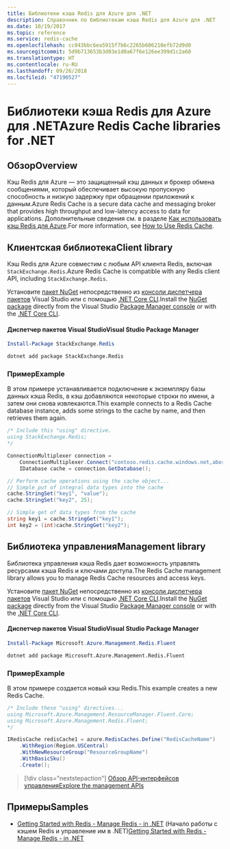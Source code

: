 ```yaml
---
title: Библиотеки кэша Redis для Azure для .NET
description: Справочник по библиотекам кэша Redis для Azure для .NET
ms.date: 10/19/2017
ms.topic: reference
ms.service: redis-cache
ms.openlocfilehash: cc043bbc6ea5915f7b6c2265b606210efb72d9d0
ms.sourcegitcommit: 5d9b713653b3d03e1d0a67f6e126ee399d1c2a60
ms.translationtype: HT
ms.contentlocale: ru-RU
ms.lasthandoff: 09/26/2018
ms.locfileid: "47190527"
---
```

# <a name="azure-redis-cache-libraries-for-net"></a><span data-ttu-id="42c37-103">Библиотеки кэша Redis для Azure для .NET</span><span class="sxs-lookup"><span data-stu-id="42c37-103">Azure Redis Cache libraries for .NET</span></span>

## <a name="overview"></a><span data-ttu-id="42c37-104">Обзор</span><span class="sxs-lookup"><span data-stu-id="42c37-104">Overview</span></span>

<span data-ttu-id="42c37-105">Кэш Redis для Azure — это защищенный кэш данных и брокер обмена сообщениями, который обеспечивает высокую пропускную способность и низкую задержку при обращении приложений к данным.</span><span class="sxs-lookup"><span data-stu-id="42c37-105">Azure Redis Cache is a secure data cache and messaging broker that provides high throughput and low-latency access to data for applications.</span></span>  <span data-ttu-id="42c37-106">Дополнительные сведения см. в разделе [Как использовать кэш Redis для Azure](https://docs.microsoft.com/azure/redis-cache/cache-dotnet-how-to-use-azure-redis-cache).</span><span class="sxs-lookup"><span data-stu-id="42c37-106">For more information, see [How to Use Redis Cache](https://docs.microsoft.com/azure/redis-cache/cache-dotnet-how-to-use-azure-redis-cache).</span></span>

## <a name="client-library"></a><span data-ttu-id="42c37-107">Клиентская библиотека</span><span class="sxs-lookup"><span data-stu-id="42c37-107">Client library</span></span>

<span data-ttu-id="42c37-108">Кэш Redis для Azure совместим с любым API клиента Redis, включая `StackExchange.Redis`.</span><span class="sxs-lookup"><span data-stu-id="42c37-108">Azure Redis Cache is compatible with any Redis client API, including `StackExchange.Redis`.</span></span>

<span data-ttu-id="42c37-109">Установите [пакет NuGet](https://www.nuget.org/packages/StackExchange.Redis) непосредственно из [консоли диспетчера пакетов][PackageManager] Visual Studio или с помощью [.NET Core CLI][DotNetCLI].</span><span class="sxs-lookup"><span data-stu-id="42c37-109">Install the [NuGet package](https://www.nuget.org/packages/StackExchange.Redis) directly from the Visual Studio [Package Manager console][PackageManager] or with the [.NET Core CLI][DotNetCLI].</span></span>

#### <a name="visual-studio-package-manager"></a><span data-ttu-id="42c37-110">Диспетчер пакетов Visual Studio</span><span class="sxs-lookup"><span data-stu-id="42c37-110">Visual Studio Package Manager</span></span>

```powershell
Install-Package StackExchange.Redis
```

```bash
dotnet add package StackExchange.Redis
```

### <a name="example"></a><span data-ttu-id="42c37-111">Пример</span><span class="sxs-lookup"><span data-stu-id="42c37-111">Example</span></span>

<span data-ttu-id="42c37-112">В этом примере устанавливается подключение к экземпляру базы данных кэша Redis, в кэш добавляются некоторые строки по имени, а затем они снова извлекаются.</span><span class="sxs-lookup"><span data-stu-id="42c37-112">This example connects to a Redis Cache database instance, adds some strings to the cache by name, and then retrieves them again.</span></span>

```csharp
/* Include this "using" directive.
using StackExchange.Redis;
*/

ConnectionMultiplexer connection = 
    ConnectionMultiplexer.Connect("contoso.redis.cache.windows.net,abortConnect=false,ssl=true,password=...");
    IDatabase cache = connection.GetDatabase();

// Perform cache operations using the cache object...
// Simple put of integral data types into the cache
cache.StringSet("key1", "value");
cache.StringSet("key2", 25);

// Simple get of data types from the cache
string key1 = cache.StringGet("key1");
int key2 = (int)cache.StringGet("key2");
```

## <a name="management-library"></a><span data-ttu-id="42c37-113">Библиотека управления</span><span class="sxs-lookup"><span data-stu-id="42c37-113">Management library</span></span>

<span data-ttu-id="42c37-114">Библиотека управления кэша Redis дает возможность управлять ресурсами кэша Redis и ключами доступа.</span><span class="sxs-lookup"><span data-stu-id="42c37-114">The Redis Cache management library allows you to manage Redis Cache resources and access keys.</span></span>

<span data-ttu-id="42c37-115">Установите [пакет NuGet](https://www.nuget.org/packages/Microsoft.Azure.Management.Redis.Fluent) непосредственно из [консоли диспетчера пакетов][PackageManager] Visual Studio или с помощью [.NET Core CLI][DotNetCLI].</span><span class="sxs-lookup"><span data-stu-id="42c37-115">Install the [NuGet package](https://www.nuget.org/packages/Microsoft.Azure.Management.Redis.Fluent) directly from the Visual Studio [Package Manager console][PackageManager] or with the [.NET Core CLI][DotNetCLI].</span></span>

#### <a name="visual-studio-package-manager"></a><span data-ttu-id="42c37-116">Диспетчер пакетов Visual Studio</span><span class="sxs-lookup"><span data-stu-id="42c37-116">Visual Studio Package Manager</span></span>

```powershell
Install-Package Microsoft.Azure.Management.Redis.Fluent
```

```bash
dotnet add package Microsoft.Azure.Management.Redis.Fluent
```

### <a name="example"></a><span data-ttu-id="42c37-117">Пример</span><span class="sxs-lookup"><span data-stu-id="42c37-117">Example</span></span>

<span data-ttu-id="42c37-118">В этом примере создается новый кэш Redis.</span><span class="sxs-lookup"><span data-stu-id="42c37-118">This example creates a new Redis Cache.</span></span>

```csharp
/* Include these "using" directives...
using Microsoft.Azure.Management.ResourceManager.Fluent.Core;
using Microsoft.Azure.Management.Redis.Fluent;
*/

IRedisCache redisCache1 = azure.RedisCaches.Define("RedisCacheName")
    .WithRegion(Region.USCentral)
    .WithNewResourceGroup("ResourceGroupName")
    .WithBasicSku()
    .Create();
```

> [!div class="nextstepaction"]
> [<span data-ttu-id="42c37-119">Обзор API-интерфейсов управления</span><span class="sxs-lookup"><span data-stu-id="42c37-119">Explore the management APIs</span></span>](/dotnet/api/overview/azure/rediscache/management)


## <a name="samples"></a><span data-ttu-id="42c37-120">Примеры</span><span class="sxs-lookup"><span data-stu-id="42c37-120">Samples</span></span>

* <span data-ttu-id="42c37-121">[Getting Started with Redis - Manage Redis - in .NET](https://github.com/Azure-Samples/redis-cache-dotnet-manage-cache) (Начало работы с кэшем Redis и управление им в .NET)</span><span class="sxs-lookup"><span data-stu-id="42c37-121">[Getting Started with Redis - Manage Redis - in .NET](https://github.com/Azure-Samples/redis-cache-dotnet-manage-cache)</span></span>

[PackageManager]: https://docs.microsoft.com/nuget/tools/package-manager-console
[DotNetCLI]: https://docs.microsoft.com/dotnet/core/tools/dotnet-add-package
